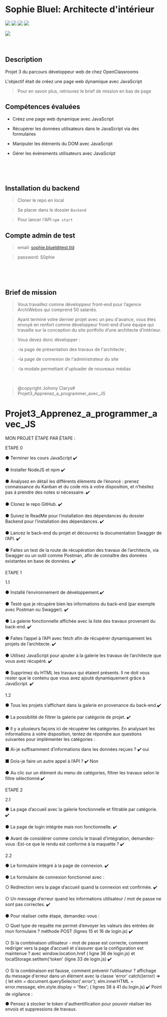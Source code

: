&nbsp;
# Sophie Bluel: Architecte d'intérieur

![](https://img.shields.io/badge/JavaScript-F7DF1E?style=for-the-badge&logo=javascript&logoColor=black)
![](https://img.shields.io/badge/CSS3-1572B6?style=for-the-badge&logo=css3&logoColor=white)
![](https://img.shields.io/badge/Sass-CC6699?style=for-the-badge&logo=sass&logoColor=white)
![](https://img.shields.io/badge/HTML5-E34F26?style=for-the-badge&logo=html5&logoColor=white)



![](https://forthebadge.com/images/badges/built-with-love.svg)
&nbsp;

&nbsp;
## Description

Projet 3 du parcours développeur web de chez OpenClassrooms

L'objectif était de créez une page web dynamique avec JavaScript 
> Pour en savoir plus, retrouvez le brief de mission en bas de page


## Compétences évaluées

- Créez une page web dynamique avec JavaScript 

- Récupérer les données utilisateurs dans le JavaScript via des formulaires

- Manipuler les éléments du DOM avec JavaScript
 
- Gérer les événements utilisateurs avec JavaScript
 

&nbsp;

&nbsp;
## Installation du backend

> Cloner le repo en local

> Se placer dans le dossier ``Backend``

> Pour lancer l'API ``npm start``

## Compte admin de test

> email: sophie.bluel@test.tld

> password: S0phie 



&nbsp;

&nbsp;
## Brief de mission

> Vous travaillez comme développeur front-end pour l’agence ArchiWebos qui comprend 50 salariés. 

> Ayant terminé votre dernier projet avec un peu d'avance, vous êtes envoyé en renfort comme développeur front-end d’une équipe qui travaille sur la conception du site portfolio d’une architecte d’intérieur.

>  Vous devez donc développer :

> -la page de présentation des travaux de l'architecte ;

> -la page de connexion de l'administrateur du site

> -la modale permettant d'uploader de nouveaux médias 

&nbsp;


> @copyright Johnny Clarys# Projet3_Apprenez_a_programmer_avec_JS
# Projet3_Apprenez_a_programmer_avec_JS



MON PROJET ÉTAPE PAR ÉTAPE : 


ETAPE 0 

● Terminer les cours JavaScript ✔️

● Installer NodeJS et npm ✔️

● Analysez en détail les différents éléments de l’énoncé : prenez
connaissance du Kanban et du code mis à votre disposition, et n’hésitez
pas à prendre des notes si nécessaire. ✔️

● Clonez le repo GitHub. ✔️

● Suivez le ReadMe pour l’installation des dépendances du dossier
Backend pour l’installation des dépendances. ✔️

● Lancez le back-end du projet et découvrez la documentation Swagger
de l’API. ✔️

● Faites un test de la route de récupération des travaux de l’architecte, via
Swagger ou un outil comme Postman, afin de connaître des données
existantes en base de données. ✔️

ETAPE 1

1.1

● Installé l’environnement de développement.✔️

● Testé que je récupère bien les informations du back-end (par exemple
avec Postman ou Swagger). ✔️ 

● La galerie fonctionnelle affichée avec la liste des travaux provenant du
back-end. ✔️

● Faites l’appel à l’API avec fetch afin de récupérer dynamiquement les
projets de l’architecte. ✔️

● Utilisez JavaScript pour ajouter à la galerie les travaux de l’architecte que
vous avez récupéré. ✔️

● Supprimez du HTML les travaux qui étaient présents. Il ne doit vous rester
que le contenu que vous avez ajouté dynamiquement grâce à JavaScript. ✔️

1.2

● Tous les projets s’affichant dans la galerie en provenance du back-end.✔️

● La possibilité de filtrer la galerie par catégorie de projet. ✔️

● Il y a plusieurs façons ici de récupérer les catégories. En analysant les
informations à votre disposition, tentez de répondre aux questions
suivantes pour implémenter les catégories :

■ Ai-je suffisamment d’informations dans les données
reçues ?  ✔️ oui

■ Dois-je faire un autre appel à l’API ?  ✔️ Non

● Au clic sur un élément du menu de catégories, filtrer les travaux selon le
filtre sélectionné.✔️


ETAPE 2

2.1

● La page d’accueil avec la galerie fonctionnelle et filtrable par catégorie.  ✔️

● La page de login intégrée mais non fonctionnelle. ✔️

● Avant de considérer comme conclu le travail d’intégration,
demandez-vous :Est-ce que le rendu est conforme à la maquette ? ✔️

2.2

● Le formulaire intégré à la page de connexion. ✔️

● Le formulaire de connexion fonctionnel avec : 

○ Redirection vers la page d’accueil quand la connexion est
confirmée. ✔️

○ Un message d’erreur quand les informations utilisateur / mot de
passe ne sont pas correctes. ✔️

● Pour réaliser cette étape, demandez-vous :

○ Quel type de requête me permet d’envoyer les valeurs des entrées
de mon formulaire ? méthode POST (lignes 15 et 16 de login.js) ✔️

○ Si la combinaison utilisateur - mot de passe est correcte, comment
rediriger vers la page d’accueil et s’assurer que la configuration est
maintenue ? 
avec window.location.href ( ligne 36 de login.js) 
et localStorage.setItem('token' (ligne 33 de login.js) ✔️

○ Si la combinaison est fausse, comment prévenir l’utilisateur ?
affichage du message d'erreur dans un élément avec la classe 'error' 
catch((error) => {
        let elm = document.querySelector('.error');
        elm.innerHTML = error.message;
        elm.style.display = 'flex';
( lignes 38 à 41 du login.js)  ✔️
Point de vigilance :

● Pensez à stocker le token d'authentification pour pouvoir réaliser les
envois et suppressions de travaux.




